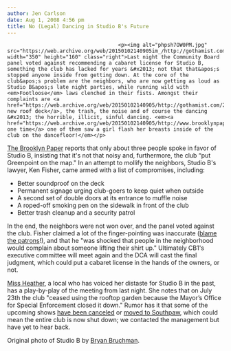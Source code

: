 ```yaml
---
author: Jen Carlson
date: Aug 1, 2008 4:56 pm
title: No (Legal) Dancing in Studio B's Future
---
```


	
										<p><img alt="phpsh7OW0PM.jpg" src="https://web.archive.org/web/20150102140905im_/http://gothamist.com/attachments/arts_jen/phpsh7OW0PM.jpg" width="350" height="160" class="right">Last night the Community Board panel voted against recommending a cabaret license for Studio B, something the club has lacked for years &#x2013; not that that&apos;s stopped anyone inside from getting down. At the core of the club&apos;s problem are the neighbors, who are now getting as loud as Studio B&apos;s late night parties, while running wild with <em>Footloose</em> laws clenched in their fists. Amongst their complaints are <a href="https://web.archive.org/web/20150102140905/http://gothamist.com/2008/04/28/studio_b_1.php">the new roof deck</a>, the trash, the noise and of course the dancing &#x2013; the horrible, illicit, sinful dancing. <em><a href="https://web.archive.org/web/20150102140905/http://www.brooklynpaper.com/stories/31/31/31_31_bm_studiob.html">This one time</a> one of them saw a girl flash her breasts inside of the club on the dancefloor!</em></p>

<p><a href="https://web.archive.org/web/20150102140905/http://www.brooklynpaper.com/stories/31/31/31_31_bm_studiob.html">The Brooklyn Paper</a> reports that only about three people spoke in favor of Studio B, insisting that it&apos;s not that noisy and, furthermore, the club &#x201C;put Greenpoint on the map.&quot; In an attempt to mollify the neighbors, Studio B&apos;s lawyer, Ken Fisher, came armed with a list of compromises, including:</p><ul><li>Better soundproof on the deck<br>
</li><li>Permanent signage urging club-goers to keep quiet when outside<br>
</li><li>A second set of double doors at its entrance to muffle noise<br>
</li><li>A roped-off smoking pen on the sidewalk in front of the club <br>
</li><li>Better trash cleanup and a security patrol</li></ul>In the end, the neighbors were not won over, and the panel voted against the club. Fisher claimed a lot of the finger-pointing was inaccurate (<a href="https://web.archive.org/web/20150102140905/http://gothamist.com/2008/07/29/studio_b_2.php">blame the patrons</a>!), and that he &quot;was shocked that people in the neighborhood would complain about someone lifting their shirt up.&quot; Ultimately CB1&apos;s executive committee will meet again and the DCA will cast the final judgment, which could put a cabaret license in the hands of the owners, or not. <p></p>

<p><a href="https://web.archive.org/web/20150102140905/http://www.newyorkshitty.com/?p=6421">Miss Heather</a>, a local who has voiced her distaste for Studio B in the past, has a play-by-play of the meeting from last night. She notes that on July 23th the club &quot;ceased using the rooftop garden because the Mayor&#x2019;s Office for Special Enforcement closed it down.&quot; Rumor has it that some of the upcoming shows <a href="https://web.archive.org/web/20150102140905/http://blog.deleteyourself.com/post/44372440/studio-b-is-shut-down">have been canceled</a> or <a href="https://web.archive.org/web/20150102140905/http://www.clubstudiob.com/calendar.html">moved to Southpaw</a>, which could mean the entire club is now shut down; we contacted the management but have yet to hear back.</p>

<p><span class="photo_caption">Original photo of Studio B by <a href="https://web.archive.org/web/20150102140905/http://www.flickr.com/photos/subinev/2558757256">Bryan Bruchman</a>.</span></p>					
										
									
				